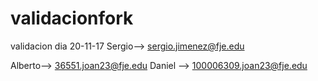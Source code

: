 # validacionfork
validacion dia 20-11-17
Sergio--> sergio.jimenez@fje.edu

Alberto--> 36551.joan23@fje.edu
Daniel --> 100006309.joan23@fje.edu

